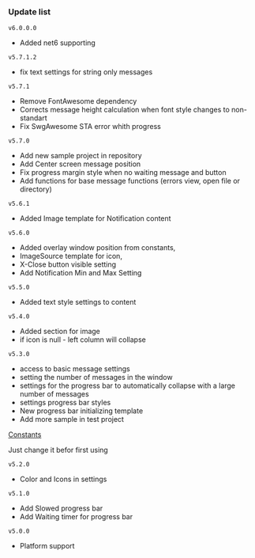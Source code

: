 ### Update list
`v6.0.0.0`
* Added net6 supporting

`v5.7.1.2`
* fix text settings for string only messages

`v5.7.1`
* Remove FontAwesome dependency
* Corrects message height calculation when font style changes to non-standart
* Fix SwgAwesome STA error whith progress
  
`v5.7.0`
* Add new sample project in repository
* Add Center screen message position
* Fix progress margin style when no waiting message and button
* Add functions for base message functions (errors view, open file or directory)

  
`v5.6.1`
* Added Image template for Notification content
  
`v5.6.0`
* Added overlay window position from constants,
* ImageSource template for icon,
* X-Close button visible setting
* Add Notification Min and Max Setting

`v5.5.0`
* Added text style settings to content

`v5.4.0`
* Added section for image
* if icon is null - left column will collapse

`v5.3.0`
* access to basic message settings
* setting the number of messages in the window
* settings for the progress bar  to automatically collapse with a large number of messages
* settings progress bar styles
* New progress bar initializing template
* Add more sample in test project

[Constants](https://github.com/Platonenkov/Notification.Wpf/blob/dev/Notification.Wpf/Constants/NotificationConstants.cs)

Just change it befor first using

`v5.2.0`
* Color and Icons in settings

`v5.1.0`
* Add Slowed progress bar
* Add Waiting timer for progress bar

`v5.0.0`
* Platform support
